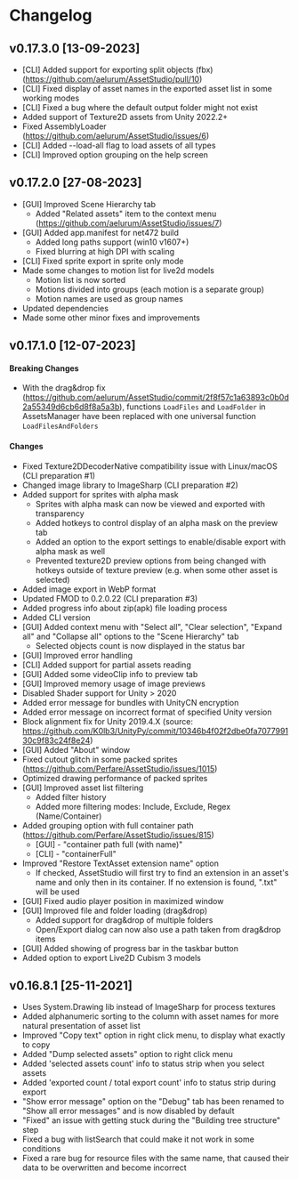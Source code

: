 # Changelog

## v0.17.3.0 [13-09-2023]
- [CLI] Added support for exporting split objects (fbx) (https://github.com/aelurum/AssetStudio/pull/10)
- [CLI] Fixed display of asset names in the exported asset list in some working modes
- [CLI] Fixed a bug where the default output folder might not exist
- Added support of Texture2D assets from Unity 2022.2+
- Fixed AssemblyLoader (https://github.com/aelurum/AssetStudio/issues/6)
- [CLI] Added --load-all flag to load assets of all types
- [CLI] Improved option grouping on the help screen

## v0.17.2.0 [27-08-2023]
- [GUI] Improved Scene Hierarchy tab
   - Added "Related assets" item to the context menu (https://github.com/aelurum/AssetStudio/issues/7)
- [GUI] Added app.manifest for net472 build 
   - Added long paths support (win10 v1607+)
   - Fixed blurring at high DPI with scaling
- [CLI] Fixed sprite export in sprite only mode
- Made some changes to motion list for live2d models
   - Motion list is now sorted
   - Motions divided into groups (each motion is a separate group)
   - Motion names are used as group names
- Updated dependencies
- Made some other minor fixes and improvements

## v0.17.1.0 [12-07-2023]
#### Breaking Changes
- With the drag&drop fix (https://github.com/aelurum/AssetStudio/commit/2f8f57c1a63893c0b0d2a55349d6cb6d8f8a5a3b), functions `LoadFiles` and `LoadFolder` in AssetsManager have been replaced with one universal function `LoadFilesAndFolders`

#### Changes
- Fixed Texture2DDecoderNative compatibility issue with Linux/macOS (CLI preparation #1)
- Changed image library to ImageSharp (CLI preparation #2)
- Added support for sprites with alpha mask
   - Sprites with alpha mask can now be viewed and exported with transparency
   - Added hotkeys to control display of an alpha mask on the preview tab
   - Added an option to the export settings to enable/disable export with alpha mask as well
   - Prevented texture2D preview options from being changed with hotkeys outside of texture preview (e.g. when some other asset is selected)
- Added image export in WebP format
- Updated FMOD to 0.2.0.22 (CLI preparation #3)
- Added progress info about zip(apk) file loading process
- Added CLI version
- [GUI] Added context menu with "Select all", "Clear selection", "Expand all" and "Collapse all" options to the "Scene Hierarchy" tab
   - Selected objects count is now displayed in the status bar
- [GUI] Improved error handling
- [CLI] Added support for partial assets reading
- [GUI] Added some videoClip info to preview tab
- [GUI] Improved memory usage of image previews
- Disabled Shader support for Unity > 2020
- Added error message for bundles with UnityCN encryption
- Added error message on incorrect format of specified Unity version
- Block alignment fix for Unity 2019.4.X (source: https://github.com/K0lb3/UnityPy/commit/10346b4f02f2dbe0fa707799130c9f83c24f8e24)
- [GUI] Added "About" window
- Fixed cutout glitch in some packed sprites (https://github.com/Perfare/AssetStudio/issues/1015)
- Optimized drawing performance of packed sprites
- [GUI] Improved asset list filtering 
   - Added filter history
   - Added more filtering modes: Include, Exclude, Regex (Name/Container)
- Added grouping option with full container path (https://github.com/Perfare/AssetStudio/issues/815)
   - [GUI] - "container path full (with name)"
   - [CLI] - "containerFull"
- Improved "Restore TextAsset extension name" option 
   - If checked, AssetStudio will first try to find an extension in an asset's name and only then in its container. If no extension is found, ".txt" will be used
- [GUI] Fixed audio player position in maximized window
- [GUI] Improved file and folder loading (drag&drop) 
   - Added support for drag&drop of multiple folders
   - Open/Export dialog can now also use a path taken from drag&drop items
- [GUI] Added showing of progress bar in the taskbar button
- Added option to export Live2D Cubism 3 models

## v0.16.8.1 [25-11-2021]
- Uses System.Drawing lib instead of ImageSharp for process textures
- Added alphanumeric sorting to the column with asset names for more natural presentation of asset list
- Improved "Copy text" option in right click menu, to display what exactly to copy
- Added "Dump selected assets" option to right click menu
- Added 'selected assets count' info to status strip when you select assets
- Added 'exported count / total export count' info to status strip during export
- "Show error message" option on the "Debug" tab has been renamed to "Show all error messages" and is now disabled by default
- "Fixed" an issue with getting stuck during the "Building tree structure" step
- Fixed a bug with listSearch that could make it not work in some conditions
- Fixed a rare bug for resource files with the same name, that caused their data to be overwritten and become incorrect
